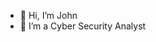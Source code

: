 - 👋 Hi, I’m John 
- 👀 I’m a Cyber Security Analyst

<!---
jcarloevan/jcarloevan is a ✨ special ✨ repository because its `README.md` (this file) appears on your GitHub profile.
You can click the Preview link to take a look at your changes.
--->

